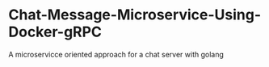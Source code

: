 # Chat-Message-Microservice-Using-Docker-gRPC
A microservicce oriented approach for a chat server with golang

